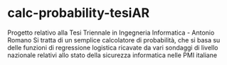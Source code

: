 # calc-probability-tesiAR
Progetto relativo alla Tesi Triennale in Ingegneria Informatica - Antonio Romano
Si tratta di un semplice calcolatore di probabilità, che si basa su delle funzioni di regressione logistica ricavate da vari sondaggi di livello nazionale relativi allo stato della sicurezza informatica nelle PMI italiane
